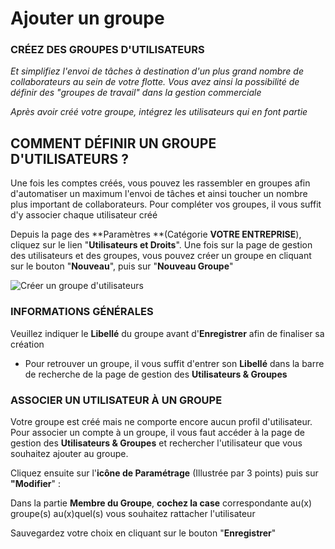 # Ajouter un groupe

### CRÉEZ DES GROUPES D'UTILISATEURS

_Et simplifiez l'envoi de tâches à destination d'un plus grand nombre de collaborateurs au sein de votre flotte. Vous avez ainsi la possibilité de définir des "groupes de travail" dans la gestion commerciale_

_Après avoir créé votre groupe, intégrez les utilisateurs qui en font partie_

## COMMENT DÉFINIR UN GROUPE D'UTILISATEURS ?

Une fois les comptes créés, vous pouvez les rassembler en groupes afin d'automatiser un maximum l'envoi de tâches et ainsi toucher un nombre plus important de collaborateurs. Pour compléter vos groupes, il vous suffit d'y associer chaque utilisateur créé

Depuis la page des **Paramètres **(Catégorie **VOTRE ENTREPRISE**), cliquez sur le lien "**Utilisateurs et Droits**". Une fois sur la page de gestion des utilisateurs et des groupes, vous pouvez créer un groupe en cliquant sur le bouton "**Nouveau**", puis sur "**Nouveau Groupe**"

![Créer un groupe d'utilisateurs](https://datasimplemente.blob.core.windows.net/aide/creergroupeutilisateurs.gif)

### INFORMATIONS GÉNÉRALES

Veuillez indiquer le **Libellé** du groupe avant d'**Enregistrer** afin de finaliser sa création

- Pour retrouver un groupe, il vous suffit d'entrer son **Libellé** dans la barre de recherche de la page de gestion des **Utilisateurs & Groupes**

### ASSOCIER UN UTILISATEUR À UN GROUPE

Votre groupe est créé mais ne comporte encore aucun profil d'utilisateur. Pour associer un compte à un groupe, il vous faut accéder à la page de gestion des **Utilisateurs & Groupes** et rechercher l'utilisateur que vous souhaitez ajouter au groupe. 

Cliquez ensuite sur l'**icône de Paramétrage** (Illustrée par 3 points) puis sur **"Modifier**" : 

Dans la partie **Membre du Groupe**, **cochez la case** correspondante au(x) groupe(s) au(x)quel(s) vous souhaitez rattacher l'utilisateur

Sauvegardez votre choix en cliquant sur le bouton "**Enregistrer**"